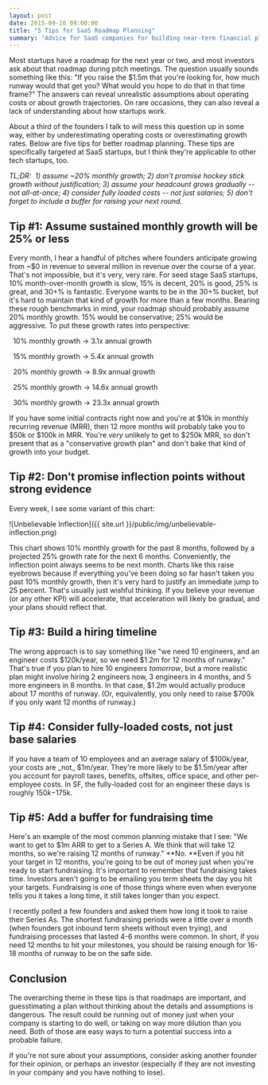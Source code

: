 ```yaml
---
layout: post
date: 2015-09-16 09:00:00
title: "5 Tips for SaaS Roadmap Planning"
summary: "Advice for SaaS companies for building near-term financial plans."
---
```

Most startups have a roadmap for the next year or two, and most investors ask about that roadmap during pitch meetings. The question usually sounds something like this: "If you raise the $1.5m that you're looking for, how much runway would that get you? What would you hope to do that in that time frame?" The answers can reveal unrealistic assumptions about operating costs or about growth trajectories. On rare occasions, they can also reveal a lack of understanding about how startups work.

About a third of the founders I talk to will mess this question up in some way, either by underestimating operating costs or overestimating growth rates. Below are five tips for better roadmap planning. These tips are specifically targeted at SaaS startups, but I think they're applicable to other tech startups, too.

*TL;DR:&nbsp;&nbsp;1) assume ~20% monthly growth; 2) don't promise hockey stick growth without justification; 3) assume your headcount grows gradually -- not all-at-once; 4) consider fully loaded costs -- not just salaries; 5) don't forget to include a buffer for raising your next round.*

## Tip #1: Assume sustained monthly growth will be 25% or less

Every month, I hear a handful of pitches where founders anticipate growing from ~$0 in revenue to several million in revenue over the course of a year. That's not impossible, but it's very, very rare. For seed stage SaaS startups, 10% month-over-month growth is slow, 15% is decent, 20% is good, 25% is great, and 30+% is fantastic. Everyone wants to be in the 30+% bucket, but it's hard to maintain that kind of growth for more than a few months. Bearing these rough benchmarks in mind, your roadmap should probably assume 20% monthly growth. 15% would be conservative; 25% would be aggressive. To put these growth rates into perspective:

&nbsp;&nbsp;10% monthly growth → 3.1x annual growth

&nbsp;&nbsp;15% monthly growth → 5.4x annual growth  

&nbsp;&nbsp;20% monthly growth → 8.9x annual growth  

&nbsp;&nbsp;25% monthly growth → 14.6x annual growth  

&nbsp;&nbsp;30% monthly growth → 23.3x annual growth  

If you have some initial contracts right now and you're at $10k in monthly recurring revenue (MRR), then 12 more months will probably take you to $50k or $100k in MRR. You're _very_ unlikely to get to $250k MRR, so don't present that as a "conservative growth plan" and don't bake that kind of growth into your budget.

## Tip #2: Don't promise inflection points without strong evidence

Every week, I see some variant of this chart: 

![Unbelievable Inflection]({{ site.url }}/public/img/unbelievable-inflection.png)

This chart shows 10% monthly growth for the past 8 months, followed by a projected 25% growth rate for the next 6 months. Conveniently, the inflection point always seems to be next month. Charts like this raise eyebrows because if everything you've been doing so far hasn't taken you past 10% monthly growth, then it's very hard to justify an immediate jump to 25 percent. That's usually just wishful thinking. If you believe your revenue (or any other KPI) will accelerate, that acceleration will likely be gradual, and your plans should reflect that.

## Tip #3: Build a hiring timeline

The wrong approach is to say something like "we need 10 engineers, and an engineer costs $120k/year, so we need $1.2m for 12 months of runway." That's true if you plan to hire 10 engineers _tomorrow_, but a more realistic plan might involve hiring 2 engineers now, 3 engineers in 4 months, and 5 more engineers in 8 months. In that case, $1.2m would actually produce about 17 months of runway. (Or, equivalently, you only need to raise $700k if you only want 12 months of runway.)

## Tip #4: Consider fully-loaded costs, not just base salaries

If you have a team of 10 employees and an average salary of $100k/year, your costs are _not_ $1m/year. They're more likely to be $1.5m/year after you account for payroll taxes, benefits, offsites, office space, and other per-employee costs. In SF, the fully-loaded cost for an engineer these days is roughly $150k-$175k.

## Tip #5: Add a buffer for fundraising time

Here's an example of the most common planning mistake that I see: "We want to get to $1m ARR to get to a Series A. We think that will take 12 months, so we're raising 12 months of runway." **No. **Even if you hit your target in 12 months, you're going to be out of money just when you're ready to start fundraising. It's important to remember that fundraising takes time. Investors aren't going to be emailing you term sheets the day you hit your targets. Fundraising is one of those things where even when everyone tells you it takes a long time, it still takes longer than you expect.

I recently polled a few founders and asked them how long it took to raise their Series As. The shortest fundraising periods were a little over a month (when founders got inbound term sheets without even trying), and fundraising processes that lasted 4-6 months were common. In short, if you need 12 months to hit your milestones, you should be raising enough for 16-18 months of runway to be on the safe side.

## Conclusion
The overarching theme in these tips is that roadmaps are important, and guesstimating a plan without thinking about the details and assumptions is dangerous. The result could be running out of money just when your company is starting to do well, or taking on way more dilution than you need. Both of those are easy ways to turn a potential success into a probable failure.

If you're not sure about your assumptions, consider asking another founder for their opinion, or perhaps an investor (especially if they are not investing in your company and you have nothing to lose).